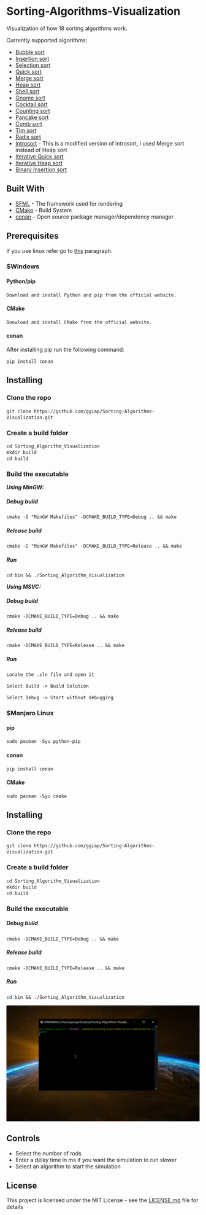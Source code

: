 # Sorting-Algorithms-Visualization

Visualization of how 18 sorting algorithms work.

Currently supported algorithms:
* [Bubble sort]()
* [Insertion sort]()
* [Selection sort]()
* [Quick sort]()
* [Merge sort]()
* [Heap sort]()
* [Shell sort]()
* [Gnome sort]()
* [Cocktail sort]()
* [Counting sort]()
* [Pancake sort]()
* [Comb sort]()
* [Tim sort]()
* [Radix sort]()
* [Introsort]() - This is a modified version of introsort, i used Merge sort instead of Heap sort
* [Iterative Quick sort]()
* [Iterative Heap sort]()
* [Binary Insertion sort]()


## Built With

* [SFML](https://www.sfml-dev.org/) - The framework used for rendering
* [CMake](https://cmake.org/) - Build System
* [conan](https://conan.io/) - Open source package manager/dependency manager

## Prerequisites
If you use linux refer go to [this](https://github.com/ggiap/Sorting-Algorithms-Visualization/new/master?readme=1#manjaro-linux) paragraph.

### $Windows

#### Python/pip
```
Download and install Python and pip from the official website.
```

#### CMake
```
Donwload and install CMake from the official website.
```

#### conan
After installing pip run the following command:
```
pip install conan
```

## Installing

### Clone the repo
```
git clone https://github.com/ggiap/Sorting-Algorithms-Visualization.git
```

### Create a build folder

```
cd Sorting_Algorithm_Visualization
mkdir build
cd build
```

### Build the executable

***Using MinGW:***
##### Debug build
```
cmake -G "MinGW Makefiles" -DCMAKE_BUILD_TYPE=Debug .. && make
```

##### Release build
```
cmake -G "MinGW Makefiles" -DCMAKE_BUILD_TYPE=Release .. && make
```

##### Run
```
cd bin && ./Sorting_Algorithm_Visualization
```


***Using MSVC:***
##### Debug build
```
cmake -DCMAKE_BUILD_TYPE=Debug .. && make
```

##### Release build
```
cmake -DCMAKE_BUILD_TYPE=Release .. && make
```

##### Run
```
Locate the .sln file and open it
```
```
Select Build -> Build Solution
```
```
Select Debug -> Start without debugging
```


### $Manjaro Linux

#### pip
```
sudo pacman -Syu python-pip
```

#### conan
```
pip install conan
```

#### CMake
```
sudo pacman -Syu cmake
```

## Installing

### Clone the repo
```
git clone https://github.com/ggiap/Sorting-Algorithms-Visualization.git
```

### Create a build folder

```
cd Sorting_Algorithm_Visualization
mkdir build
cd build
```

### Build the executable

##### Debug build
```
cmake -DCMAKE_BUILD_TYPE=Debug .. && make
```

##### Release build
```
cmake -DCMAKE_BUILD_TYPE=Release .. && make
```

##### Run
```
cd bin && ./Sorting_Algorithm_Visualization
```

![](Gif/Sorting.gif)

## Controls

* Select the number of rods
* Enter a delay time in ms if you want the simulation to run slower
* Select an algorithm to start the simulation

## License

This project is licensed under the MIT License - see the [LICENSE.md](https://github.com/ggiap/Sorting-Algorithms-Visualization/blob/master/LICENSE) file for details

